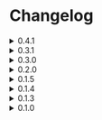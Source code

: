 # Changelog

<details>
<summary>0.4.1</summary>
    
>July 26, 2023

[Playable Demo](https://studiomanna.github.io/The-Graveyard-Game/)

## What's Changed
 * Enemy follows player when they are within a certain distance
 * If the player is within vision, the enemy turns a different color, and starts slowly moving towards the player
 * If the enemy is close enough to the player, they turn red and start attacking/chasing
 * Fixed bug with enemy animation not looping
</details>

<details>
<summary>0.3.1</summary>
    
>July 26, 2023

[Playable Demo](https://studiomanna.github.io/The-Graveyard-Game/0.3.1/)

## What's Changed
 * Fixed the build error
 * Fixed bug causing arrow to freeze immediately in the air
</details>

<details>
<summary>0.3.0</summary>
    
>July 25, 2023

No Playable demo due to build error

## What's Changed
 * Prevent player from sprinting while aiming
 * Fixed arrow pickup mechanic
 * Added enemy attack trigger, and animation
 * Enemy damages player if player is hit
 * If player's life reaches 0, they die
 * Added ragdoll to player
</details>

<details>
<summary>0.2.0</summary>
    
>July 22, 2023

[Playable Demo](https://studiomanna.github.io/The-Graveyard-Game/0.2.0/)

## What's Changed
 * Added Enemy colliders to each body part
 * Enabled ragdoll for enemy when they die
</details>

<details>
<summary>0.1.5</summary>
    
>July 20, 2023

[Playable Demo](https://studiomanna.github.io/The-Graveyard-Game/0.1.5/)

## What's Changed
 * Added enemy animations
</details>

<details>
<summary>0.1.4</summary>
    
>July 19, 2023

[Playable Demo](https://studiomanna.github.io/The-Graveyard-Game/0.1.4/)

## What's Changed
 * Added Enemy
 * Smoothed player animation by removing some animations while aiming
</details>

<details>
<summary>0.1.3</summary>

>July 19, 2023

[Playable Demo](https://studiomanna.github.io/The-Graveyard-Game/0.1.3/)

## What's Changed
 * Built game uncompressed (works in GitHub Pages now)
 * Added player, some player animation, and arrow shooting mechanics
</details>

<details>
<summary>0.1.0</summary>
    
>July 18, 2023

[Playable Demo](https://studiomanna.github.io/The-Graveyard-Game/0.1.0/)

## What's Changed
 * Initial Build
 * Uses gzip compression, which doesn't load in GitHub Pages
</details>
